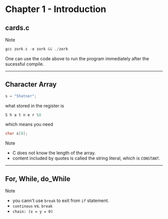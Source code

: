 # Chapter 1 - Introduction

## cards.c

Note

```c
gcc zork.c -o zork && ./zork
```

One can use the code above to run the program immediately after the sucessful compile.

---

## Character Array

```c
s = "Shatner";
```

what stored in the register is

```c
S h a t n e r \0
```

which means you need

```c
char s[8];
```

Note

* C does not know the length of the array.
* content included by quotes is called the string literal, which is ```CONSTANT```.
  
---

## For, While, do_While

Note

* you cann't use ```break``` to exit from ```if``` statement.
* ```continous``` vs. ```break```
* ```chain: (x = y = 0)```
